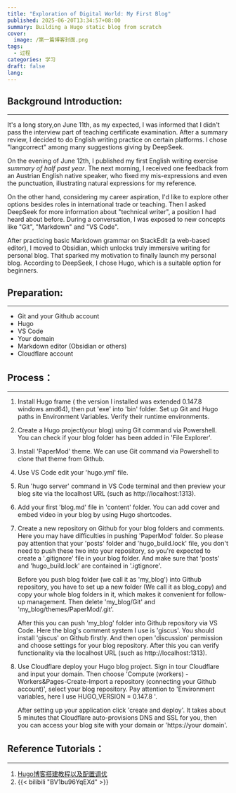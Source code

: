 ```yaml
---
title: "Exploration of Digital World: My First Blog"
published: 2025-06-20T13:34:57+08:00
summary: Building a Hugo static blog from scratch
cover:
  image: /第一篇博客封面.png
tags:
  - 过程
categories: 学习
draft: false
lang:
---
```


## Background Introduction:
---
It's a long story,on June 11th, as my expected, I was informed that I didn't pass the interview part of teaching certificate examination. After a summary review, I decided to do English writing practice on certain platforms. I chose "langcorrect" among many suggestions giving by DeepSeek. 

On the evening of June 12th, I published my first English writing exercise *summary of half past  year*. The next morning, I received one feedback from an Austrian English native speaker, who fixed my mis-expressions and even the punctuation, illustrating natural expressions for my reference.

On the other hand, considering my career aspiration, I'd like to explore other options besides roles in international trade or teaching. Then I asked DeepSeek for more information about "technical  writer", a position I had heard about before. During a conversation, I was exposed to new concepts like "Git", "Markdown" and "VS Code".

After practicing basic Markdown grammar on StackEdit (a web-based editor), I moved to Obsidian, which unlocks truly immersive writing for personal blog. That sparked my motivation to finally launch my personal blog. According to DeepSeek, I chose Hugo, which is a suitable option for beginners. 
## Preparation:
---
- Git and your Github account
- Hugo
- VS Code
- Your domain 
- Markdown editor (Obsidian or others)
- Cloudflare account
## Process：
---
1. Install Hugo frame ( the version I installed was extended 0.147.8 windows amd64), then put 'exe' into 'bin' folder. Set up Git and Hugo paths in Environment Variables. Verify their runtime environments.

2. Create a Hugo project(your blog) using Git command via Powershell. You can check if your blog folder has been added in 'File Explorer'. 

3. Install 'PaperMod' theme. We can use Git command via Powershell to clone that theme from Github.

4. Use VS Code edit your 'hugo.yml' file. 

5. Run 'hugo server' command in VS Code terminal and then preview your blog site via the localhost URL (such as http://localhost:1313).

6. Add your first 'blog.md' file in 'content' folder. You can add cover and embed video in your blog by using Hugo shortcodes.

7.  Create a new repository on Github for your blog folders and comments. Here you may     have difficulties in pushing 'PaperMod' folder. So please pay attention that your 'posts'    folder and 'hugo_build.lock' file, you don't need to push these two into your repository,         so you're expected to create a '.gitignore' file in your blog folder. And make sure that      'posts' and 'hugo_build.lock' are contained in '.igtignore'. 

    Before you push blog folder (we call it as 'my_blog') into Github repository, you have to set up a new folder (We call it as blog_copy) and copy your whole blog folders in it, which makes it convenient for follow-up management. Then delete 'my_blog/Git' and 'my_blog/themes/PaperMod/.git'. 
    
    After this you can push 'my_blog' folder into Github repository via VS Code. Here the blog's comment system I use is 'giscus'. You should install 'giscus' on Github firstly. And then open 'discussion' permission and choose settings for your blog repository. After this you can verify functionality via the localhost URL (such as http://localhost:1313).                                                
8. Use Cloudflare deploy your Hugo blog project. Sign in tour Cloudflare and input your domain. Then choose 'Compute (workers) - Workers&Pages-Create-Import a repository (connecting your Github account)', select your blog repository. Pay attention to 'Environment variables, here I use HUGO_VERSION = 0.147.8 '. 

   After setting up your application click 'create and deploy'. It takes about 5 minutes that Cloudflare auto-provisions DNS and SSL for you, then you can access your blog site with   your domain or 'https://your domain'.
## Reference Tutorials：
---
1. [Hugo博客搭建教程以及配置调优](https://cloud.tencent.com/developer/article/2530969) 
2. {{< bilibili "BV1bu96YqEXd" >}}

